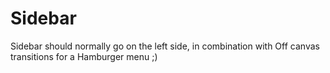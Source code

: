 Sidebar
=======

Sidebar should normally go on the left side, in combination with Off canvas transitions for a Hamburger menu ;)
